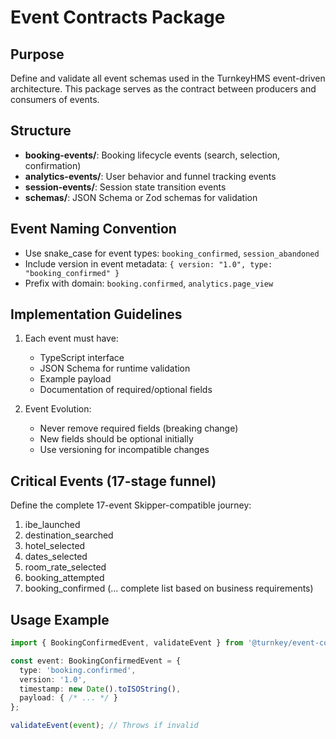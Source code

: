 # Event Contracts Package

## Purpose
Define and validate all event schemas used in the TurnkeyHMS event-driven architecture. This package serves as the contract between producers and consumers of events.

## Structure
- **booking-events/**: Booking lifecycle events (search, selection, confirmation)
- **analytics-events/**: User behavior and funnel tracking events
- **session-events/**: Session state transition events
- **schemas/**: JSON Schema or Zod schemas for validation

## Event Naming Convention
- Use snake_case for event types: `booking_confirmed`, `session_abandoned`
- Include version in event metadata: `{ version: "1.0", type: "booking_confirmed" }`
- Prefix with domain: `booking.confirmed`, `analytics.page_view`

## Implementation Guidelines
1. Each event must have:
   - TypeScript interface
   - JSON Schema for runtime validation
   - Example payload
   - Documentation of required/optional fields

2. Event Evolution:
   - Never remove required fields (breaking change)
   - New fields should be optional initially
   - Use versioning for incompatible changes

## Critical Events (17-stage funnel)
Define the complete 17-event Skipper-compatible journey:
1. ibe_launched
2. destination_searched
3. hotel_selected
4. dates_selected
5. room_rate_selected
6. booking_attempted
7. booking_confirmed
(... complete list based on business requirements)

## Usage Example
```typescript
import { BookingConfirmedEvent, validateEvent } from '@turnkey/event-contracts';

const event: BookingConfirmedEvent = {
  type: 'booking.confirmed',
  version: '1.0',
  timestamp: new Date().toISOString(),
  payload: { /* ... */ }
};

validateEvent(event); // Throws if invalid
```